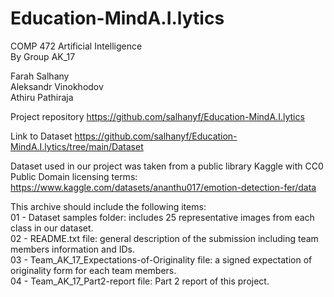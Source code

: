 # Education-MindA.I.lytics
COMP 472 Artificial Intelligence <br>
By Group AK_17 <br>

Farah Salhany <br>
Aleksandr Vinokhodov <br>
Athiru Pathiraja <br>

Project repository
https://github.com/salhanyf/Education-MindA.I.lytics

Link to Dataset 
https://github.com/salhanyf/Education-MindA.I.lytics/tree/main/Dataset

Dataset used in our project was taken from a public library Kaggle with CC0 Public Domain licensing terms:
https://www.kaggle.com/datasets/ananthu017/emotion-detection-fer/data

This archive should include the following items: <br>
01 - Dataset samples folder: includes 25 representative images from each class in our dataset. <br>
02 - README.txt file: general description of the submission including team members information and IDs. <br>
03 - Team_AK_17_Expectations-of-Originality file: a signed expectation of originality form for each team members. <br>
04 - Team_AK_17_Part2-report file: Part 2 report of this project. <br>
